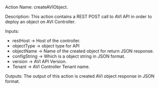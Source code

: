 Action Name:
    createAVIObject.

Description:
	This action contains a REST POST call to AVI API in order to deploy an object on AVI Controller.

Inputs:
   - restHost     -> Host of the controller.
   - objectType   -> object type for API
   - objectName   -> Name of the created object for return JSON response.
   - configString -> Which is a object string in JSON format.
   - version 	  -> AVI API Version.
   - Tenant       -> AVI Controller Tenant name.

Outputs:
    The output of this action is created AVI object response in JSON format.